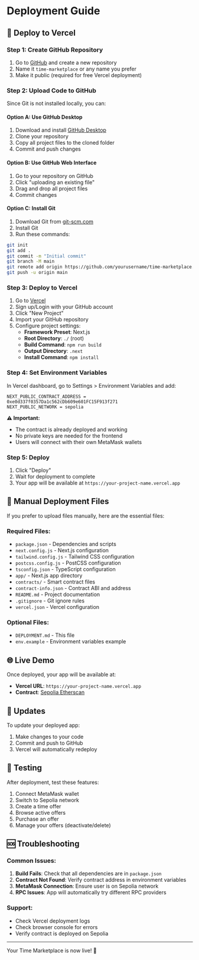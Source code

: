 # Deployment Guide

## 🚀 Deploy to Vercel

### Step 1: Create GitHub Repository

1. Go to [GitHub](https://github.com) and create a new repository
2. Name it `time-marketplace` or any name you prefer
3. Make it public (required for free Vercel deployment)

### Step 2: Upload Code to GitHub

Since Git is not installed locally, you can:

#### Option A: Use GitHub Desktop
1. Download and install [GitHub Desktop](https://desktop.github.com/)
2. Clone your repository
3. Copy all project files to the cloned folder
4. Commit and push changes

#### Option B: Use GitHub Web Interface
1. Go to your repository on GitHub
2. Click "uploading an existing file"
3. Drag and drop all project files
4. Commit changes

#### Option C: Install Git
1. Download Git from [git-scm.com](https://git-scm.com/)
2. Install Git
3. Run these commands:
```bash
git init
git add .
git commit -m "Initial commit"
git branch -M main
git remote add origin https://github.com/yourusername/time-marketplace.git
git push -u origin main
```

### Step 3: Deploy to Vercel

1. Go to [Vercel](https://vercel.com)
2. Sign up/Login with your GitHub account
3. Click "New Project"
4. Import your GitHub repository
5. Configure project settings:
   - **Framework Preset**: Next.js
   - **Root Directory**: `./` (root)
   - **Build Command**: `npm run build`
   - **Output Directory**: `.next`
   - **Install Command**: `npm install`

### Step 4: Set Environment Variables

In Vercel dashboard, go to Settings > Environment Variables and add:

```
NEXT_PUBLIC_CONTRACT_ADDRESS = 0xe0d337f0357Da1c562cDb609e601FC15F913f271
NEXT_PUBLIC_NETWORK = sepolia
```

**⚠️ Important:** 
- The contract is already deployed and working
- No private keys are needed for the frontend
- Users will connect with their own MetaMask wallets

### Step 5: Deploy

1. Click "Deploy"
2. Wait for deployment to complete
3. Your app will be available at `https://your-project-name.vercel.app`

## 🔧 Manual Deployment Files

If you prefer to upload files manually, here are the essential files:

### Required Files:
- `package.json` - Dependencies and scripts
- `next.config.js` - Next.js configuration
- `tailwind.config.js` - Tailwind CSS configuration
- `postcss.config.js` - PostCSS configuration
- `tsconfig.json` - TypeScript configuration
- `app/` - Next.js app directory
- `contracts/` - Smart contract files
- `contract-info.json` - Contract ABI and address
- `README.md` - Project documentation
- `.gitignore` - Git ignore rules
- `vercel.json` - Vercel configuration

### Optional Files:
- `DEPLOYMENT.md` - This file
- `env.example` - Environment variables example

## 🌐 Live Demo

Once deployed, your app will be available at:
- **Vercel URL**: `https://your-project-name.vercel.app`
- **Contract**: [Sepolia Etherscan](https://sepolia.etherscan.io/address/0xe0d337f0357Da1c562cDb609e601FC15F913f271)

## 🔄 Updates

To update your deployed app:
1. Make changes to your code
2. Commit and push to GitHub
3. Vercel will automatically redeploy

## 📱 Testing

After deployment, test these features:
1. Connect MetaMask wallet
2. Switch to Sepolia network
3. Create a time offer
4. Browse active offers
5. Purchase an offer
6. Manage your offers (deactivate/delete)

## 🆘 Troubleshooting

### Common Issues:

1. **Build Fails**: Check that all dependencies are in `package.json`
2. **Contract Not Found**: Verify contract address in environment variables
3. **MetaMask Connection**: Ensure user is on Sepolia network
4. **RPC Issues**: App will automatically try different RPC providers

### Support:
- Check Vercel deployment logs
- Check browser console for errors
- Verify contract is deployed on Sepolia

---

Your Time Marketplace is now live! 🚀


